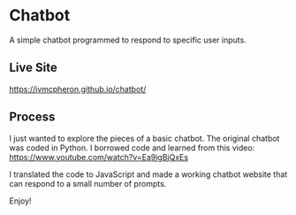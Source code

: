 # Chatbot
A simple chatbot programmed to respond to specific user inputs. 

## Live Site
https://jvmcpheron.github.io/chatbot/ 

## Process
I just wanted to explore the pieces of a basic chatbot. The original chatbot was coded in Python. I borrowed code and learned from this video: https://www.youtube.com/watch?v=Ea9jgBjQxEs 

I translated the code to JavaScript and made a working chatbot website that can respond to a small number of prompts.

Enjoy!
